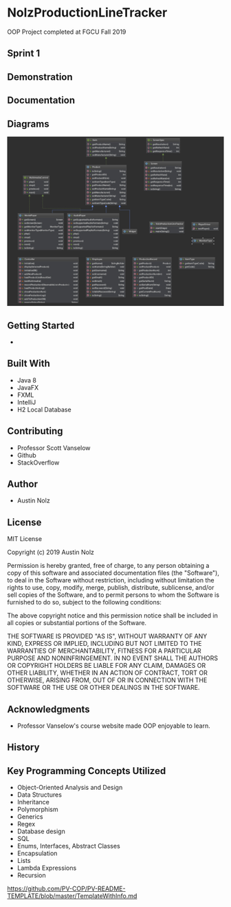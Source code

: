 # NolzProductionLineTracker
OOP Project completed at FGCU Fall 2019

## Sprint 1


## Demonstration


## Documentation


## Diagrams

![](OOPClassDiagram.jpg)

## Getting Started
- 

## Built With

- Java 8
- JavaFX
- FXML
- IntelliJ
- H2 Local Database

## Contributing
- Professor Scott Vanselow
- Github
- StackOverflow

## Author

- Austin Nolz

## License

MIT License

Copyright (c) 2019 Austin Nolz

Permission is hereby granted, free of charge, to any person obtaining a copy
of this software and associated documentation files (the "Software"), to deal
in the Software without restriction, including without limitation the rights
to use, copy, modify, merge, publish, distribute, sublicense, and/or sell
copies of the Software, and to permit persons to whom the Software is
furnished to do so, subject to the following conditions:

The above copyright notice and this permission notice shall be included in all
copies or substantial portions of the Software.

THE SOFTWARE IS PROVIDED "AS IS", WITHOUT WARRANTY OF ANY KIND, EXPRESS OR
IMPLIED, INCLUDING BUT NOT LIMITED TO THE WARRANTIES OF MERCHANTABILITY,
FITNESS FOR A PARTICULAR PURPOSE AND NONINFRINGEMENT. IN NO EVENT SHALL THE
AUTHORS OR COPYRIGHT HOLDERS BE LIABLE FOR ANY CLAIM, DAMAGES OR OTHER
LIABILITY, WHETHER IN AN ACTION OF CONTRACT, TORT OR OTHERWISE, ARISING FROM,
OUT OF OR IN CONNECTION WITH THE SOFTWARE OR THE USE OR OTHER DEALINGS IN THE
SOFTWARE.


## Acknowledgments
- Professor Vanselow's course website made OOP enjoyable to learn.

## History


## Key Programming Concepts Utilized
- Object-Oriented Analysis and Design
- Data Structures
- Inheritance
- Polymorphism
- Generics
- Regex
- Database design
- SQL
- Enums, Interfaces, Abstract Classes
- Encapsulation
- Lists
- Lambda Expressions
- Recursion

https://github.com/PV-COP/PV-README-TEMPLATE/blob/master/TemplateWithInfo.md